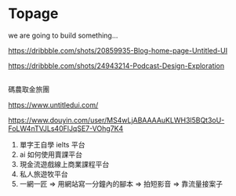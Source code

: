 # Topage

we are going to build something...

https://dribbble.com/shots/20859935-Blog-home-page-Untitled-UI


https://dribbble.com/shots/24943214-Podcast-Design-Exploration


##

碼農取金旅團


https://www.untitledui.com/

https://www.douyin.com/user/MS4wLjABAAAAuKLWH3l5BQt3oU-FoLW4nTVJLs40FlJqSE7-VOhg7K4

1. 單字王自學 ielts 平台
2. ai 如何使用賣課平台
3. 現金流遊戲線上商業課程平台
4. 私人旅遊牧平台
5. 一網一匠 => 用網站寫一分鐘內的腳本 => 拍短影音 => 靠流量接案子
